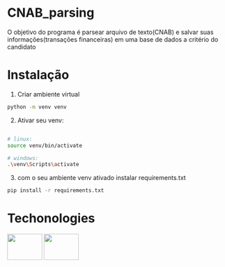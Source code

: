 # CNAB_parsing

 O objetivo do programa é parsear arquivo de texto(CNAB) e salvar suas informações(transações financeiras) em uma base de dados a critério do candidato
 
 # Instalação
 1. Criar ambiente virtual
```bash
python -m venv venv
```

2. Ativar seu venv:
```bash

# linux:
source venv/bin/activate

# windows:
.\venv\Scripts\activate
```

3. com o seu ambiente venv ativado
instalar requirements.txt
```bash
pip install -r requirements.txt
```

# Techonologies
<img height="60" width="80" display="inline-block" src="https://cdn.jsdelivr.net/gh/devicons/devicon/icons/django/django-plain.svg" />
<img height="60" width="80" display="inline-block" src="https://cdn.jsdelivr.net/gh/devicons/devicon/icons/python/python-original.svg" />

